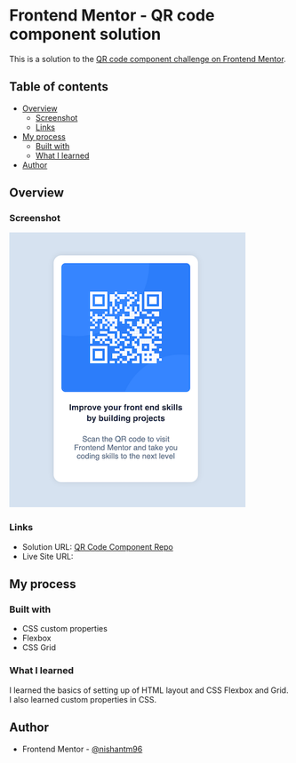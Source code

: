 # Frontend Mentor - QR code component solution

This is a solution to the [QR code component challenge on Frontend Mentor](https://nishantm96.github.io).

## Table of contents

- [Overview](#overview)
  - [Screenshot](#screenshot)
  - [Links](#links)
- [My process](#my-process)
  - [Built with](#built-with)
  - [What I learned](#what-i-learned)
- [Author](#author)


## Overview

### Screenshot

![Screenshot](./screenshot.png)

### Links

- Solution URL: [QR Code Component Repo](https://github.com/nishantm96/nishantm96.github.io)
- Live Site URL: [](https://your-live-site-url.com)

## My process

### Built with

- CSS custom properties
- Flexbox
- CSS Grid

### What I learned

I learned the basics of setting up of HTML layout and CSS Flexbox and Grid. 
I also learned custom properties in CSS.

## Author

- Frontend Mentor - [@nishantm96](https://www.frontendmentor.io/profile/nishantm96)

